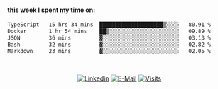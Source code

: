 #### this week I spent my time on:
<!--START_SECTION:waka-->

```txt
TypeScript   15 hrs 34 mins  ████████████████████▒░░░░   80.91 %
Docker       1 hr 54 mins    ██▒░░░░░░░░░░░░░░░░░░░░░░   09.89 %
JSON         36 mins         ▓░░░░░░░░░░░░░░░░░░░░░░░░   03.13 %
Bash         32 mins         ▓░░░░░░░░░░░░░░░░░░░░░░░░   02.82 %
Markdown     23 mins         ▓░░░░░░░░░░░░░░░░░░░░░░░░   02.05 %
```

<!--END_SECTION:waka-->

&nbsp;<div align="center">
  [![Linkedin](https://img.shields.io/badge/linked-in-369?style=flat-square&logo=linkedin&logoColor=white&color=blue)](https://www.linkedin.com/in/muzzamilraza)
  [![E-Mail](https://img.shields.io/badge/email-reveal-2a8?style=flat-square&logo=gmail&logoColor=white)](mailto:hi@mzml.me)
  [![Visits](https://komarev.com/ghpvc/?username=muzzamilr&logo=GitHub&label=github%20visits&color=336699&logoColor=white&style=flat-square)](https://github.com/muzzamilr)
</div>
